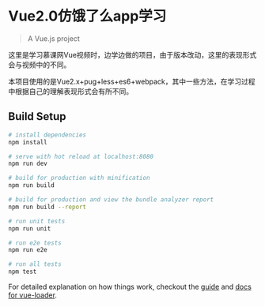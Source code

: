 # Vue2.0仿饿了么app学习

> A Vue.js project

这里是学习慕课网Vue视频时，边学边做的项目，由于版本改动，这里的表现形式会与视频中的不同。

本项目使用的是Vue2.x+pug+less+es6+webpack，其中一些方法，在学习过程中根据自己的理解表现形式会有所不同。

## Build Setup

``` bash
# install dependencies
npm install

# serve with hot reload at localhost:8080
npm run dev

# build for production with minification
npm run build

# build for production and view the bundle analyzer report
npm run build --report

# run unit tests
npm run unit

# run e2e tests
npm run e2e

# run all tests
npm test
```

For detailed explanation on how things work, checkout the [guide](http://vuejs-templates.github.io/webpack/) and [docs for vue-loader](http://vuejs.github.io/vue-loader).

